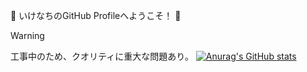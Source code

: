 :ghost: いけなちのGitHub Profileへようこそ！ :ghost:
> [!WARNING]  
> 工事中のため、クオリティに重大な問題あり。
[![Anurag's GitHub stats](https://github-readme-stats.vercel.app/api?username=anuraghazra)](https://github.com/anuraghazra/github-readme-stats?theme=gruvbox)
